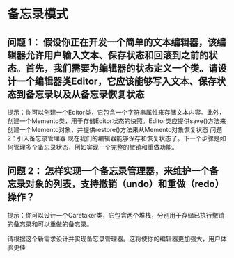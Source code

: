 # 备忘录模式

## 问题 1： 假设你正在开发一个简单的文本编辑器，该编辑器允许用户输入文本、保存状态和回滚到之前的状态。首先，我们需要为编辑器的状态定义一个类。请设计一个编辑器类Editor，它应该能够写入文本、保存状态到备忘录以及从备忘录恢复状态

提示：你可以创建一个Editor类，它包含一个字符串属性来存储文本内容。此外，创建一个Memento类，用于存储Editor状态的快照。Editor类应提供save()方法来创建一个Memento对象，并提供restore()方法来从Memento对象恢复状态
问题 2：引入备忘录管理器
现在我们的编辑器能够保存和恢复状态了。下一个步骤是如何管理多个备忘录状态，例如实现一个完整的撤销和重做功能。

## 问题 2： 怎样实现一个备忘录管理器，来维护一个备忘录对象的列表，支持撤销（undo）和重做（redo）操作？

提示：你可以设计一个Caretaker类，它包含两个堆栈，分别用于存储已执行撤销的备忘录和可以重做的备忘录。

请根据这个新需求设计并实现备忘录管理器。这将使你的编辑器更加强大，用户体验更佳
